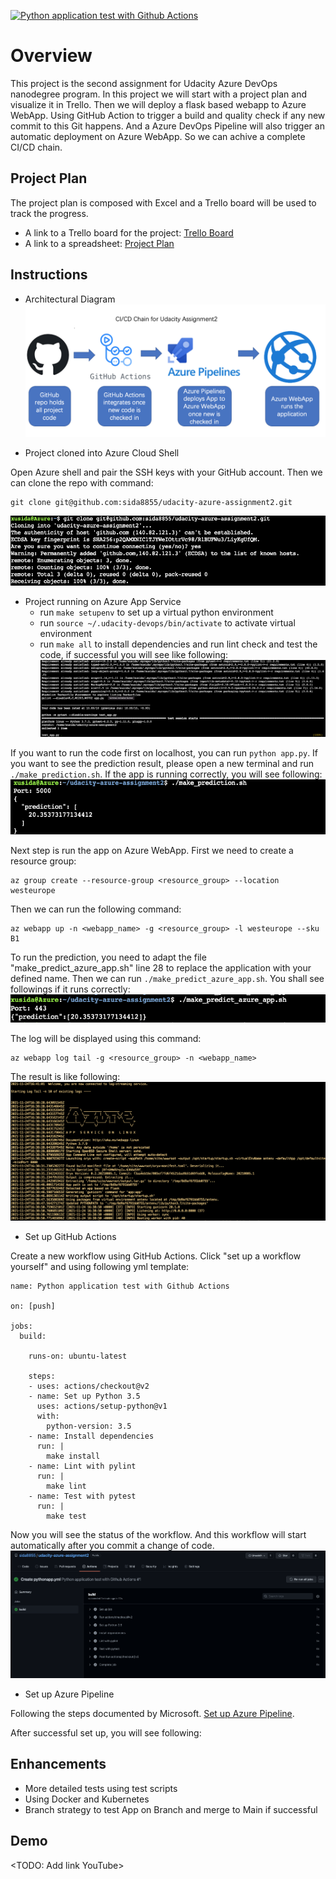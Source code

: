 [![Python application test with Github Actions](https://github.com/sida8855/udacity-azure-assignment2/actions/workflows/pythonapp.yml/badge.svg)](https://github.com/sida8855/udacity-azure-assignment2/actions/workflows/pythonapp.yml)

# Overview

This project is the second assignment for Udacity Azure DevOps nanodegree program. 
In this project we will start with a project plan and visualize it in Trello. Then we will deploy a flask based webapp to Azure WebApp. Using GitHub Action to trigger a build and quality check if any new commit to this Git happens. And a Azure DevOps Pipeline will also trigger an automatic deployment on Azure WebApp. So we can achive a complete CI/CD chain.

## Project Plan
The project plan is composed with Excel and a Trello board will be used to track the progress.

* A link to a Trello board for the project: [Trello Board](https://trello.com/b/AqHIn4q4/building-a-ci-cd-pipeline)
* A link to a spreadsheet: [Project Plan](./project_plan/project-plan.xlsx)

## Instructions

* Architectural Diagram 
![Architectural Diagram](./screenshot/CICD_Architecture.png "Architectural Diagram")

* Project cloned into Azure Cloud Shell

Open Azure shell and pair the SSH keys with your GitHub account. Then we can clone the repo with command:
```
git clone git@github.com:sida8855/udacity-azure-assignment2.git
```
![Clone Git Repo](./screenshot/GitCloneInAzure.png "Clone GitHub Repo")

* Project running on Azure App Service
  - run `make setupenv` to set up a virtual python environment 
  - run `source ~/.udacity-devops/bin/activate` to activate virtual environment
  - run `make all` to install dependencies and run lint check and test the code, if successful you will see like following:
  ![make all finished](./screenshot/makeallfinished.png "make all finished")

If you want to run the code first on localhost, you can run `python app.py`. If you want to see the prediction result, please open a new terminal and run `./make_prediction.sh`. If the app is running correctly, you will see following:
![Run Prediction on localhost](./screenshot/RunPredictionLocal.png "Run Prediction on localhost")

Next step is run the app on Azure WebApp. First we need to create a resource group:
```
az group create --resource-group <resource_group> --location westeurope
```
Then we can run the following command:
```
az webapp up -n <webapp_name> -g <resource_group> -l westeurope --sku B1
```
To run the prediction, you need to adapt the file "make_predict_azure_app.sh" line 28 to replace the application with your defined name. Then we can run `./make_predict_azure_app.sh`. You shall see followings if it runs correctly:
![Run Prediction on Azure WebApp](./screenshot/RunPredictionAzure.png "Run Prediction on Azure WebApp")

The log will be displayed using this command:
```
az webapp log tail -g <resource_group> -n <webapp_name>
```
The result is like following:
![WebApp Log](./screenshot/LogTail.png "WebApp Log")

* Set up GitHub Actions

Create a new workflow using GitHub Actions. Click "set up a workflow yourself" and using following yml template:
```
name: Python application test with Github Actions

on: [push]

jobs:
  build:

    runs-on: ubuntu-latest

    steps:
    - uses: actions/checkout@v2
    - name: Set up Python 3.5
      uses: actions/setup-python@v1
      with:
        python-version: 3.5
    - name: Install dependencies
      run: |
        make install
    - name: Lint with pylint
      run: |
        make lint
    - name: Test with pytest
      run: |
        make test
```
Now you will see the status of the workflow. And this workflow will start automatically after you commit a change of code. 
![GitHub Actions](./screenshot/GitHubAction.png "GitHub Actions")

* Set up Azure Pipeline

Following the steps documented by Microsoft. [Set up Azure Pipeline](https://docs.microsoft.com/en-us/azure/devops/pipelines/ecosystems/python-webapp?view=azure-devops).

After successful set up, you will see following:



## Enhancements
* More detailed tests using test scripts
* Using Docker and Kubernetes
* Branch strategy to test App on Branch and merge to Main if successful

## Demo 

<TODO: Add link YouTube>


